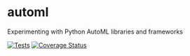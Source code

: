 # automl
Experimenting with Python AutoML libraries and frameworks

[![Tests](https://github.com/harisonmg/automl/actions/workflows/ci.yml/badge.svg)](https://github.com/harisonmg/automl/actions/workflows/ci.yml)
[![Coverage Status](https://coveralls.io/repos/github/harisonmg/automl/badge.svg?branch=main)](https://coveralls.io/github/harisonmg/automl?branch=main)
